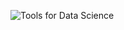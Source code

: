 ![Tools for Data Science](https://user-images.githubusercontent.com/79361165/108600904-9b6d0f00-7391-11eb-9a61-428536355b9d.JPG)
